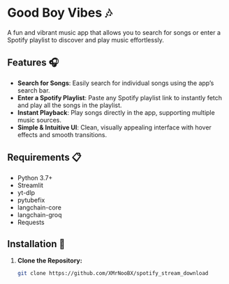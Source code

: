 # Good Boy Vibes 🎶

A fun and vibrant music app that allows you to search for songs or enter a Spotify playlist to discover and play music effortlessly.

## Features 🎧

- **Search for Songs**: Easily search for individual songs using the app’s search bar.
- **Enter a Spotify Playlist**: Paste any Spotify playlist link to instantly fetch and play all the songs in the playlist.
- **Instant Playback**: Play songs directly in the app, supporting multiple music sources.
- **Simple & Intuitive UI**: Clean, visually appealing interface with hover effects and smooth transitions.

## Requirements 📋

- Python 3.7+
- Streamlit
- yt-dlp
- pytubefix
- langchain-core
- langchain-groq
- Requests

## Installation 🔧

1. **Clone the Repository:**

   ```bash
   git clone https://github.com/XMrNooBX/spotify_stream_download
